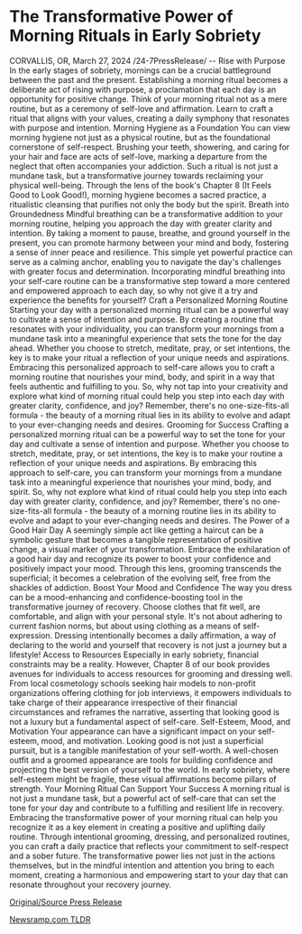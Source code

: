 # The Transformative Power of Morning Rituals in Early Sobriety

CORVALLIS, OR, March 27, 2024 /24-7PressRelease/ --   Rise with Purpose In the early stages of sobriety, mornings can be a crucial battleground between the past and the present. Establishing a morning ritual becomes a deliberate act of rising with purpose, a proclamation that each day is an opportunity for positive change.  Think of your morning ritual not as a mere routine, but as a ceremony of self-love and affirmation. Learn to craft a ritual that aligns with your values, creating a daily symphony that resonates with purpose and intention.  Morning Hygiene as a Foundation You can view morning hygiene not just as a physical routine, but as the foundational cornerstone of self-respect.  Brushing your teeth, showering, and caring for your hair and face are acts of self-love, marking a departure from the neglect that often accompanies your addiction. Such a ritual is not just a mundane task, but a transformative journey towards reclaiming your physical well-being.  Through the lens of the book's Chapter 8 (It Feels Good to Look Good!), morning hygiene becomes a sacred practice, a ritualistic cleansing that purifies not only the body but the spirit.  Breath into Groundedness Mindful breathing can be a transformative addition to your morning routine, helping you approach the day with greater clarity and intention. By taking a moment to pause, breathe, and ground yourself in the present, you can promote harmony between your mind and body, fostering a sense of inner peace and resilience.  This simple yet powerful practice can serve as a calming anchor, enabling you to navigate the day's challenges with greater focus and determination. Incorporating mindful breathing into your self-care routine can be a transformative step toward a more centered and empowered approach to each day, so why not give it a try and experience the benefits for yourself?  Craft a Personalized Morning Routine Starting your day with a personalized morning ritual can be a powerful way to cultivate a sense of intention and purpose. By creating a routine that resonates with your individuality, you can transform your mornings from a mundane task into a meaningful experience that sets the tone for the day ahead. Whether you choose to stretch, meditate, pray, or set intentions, the key is to make your ritual a reflection of your unique needs and aspirations.  Embracing this personalized approach to self-care allows you to craft a morning routine that nourishes your mind, body, and spirit in a way that feels authentic and fulfilling to you. So, why not tap into your creativity and explore what kind of morning ritual could help you step into each day with greater clarity, confidence, and joy? Remember, there's no one-size-fits-all formula - the beauty of a morning ritual lies in its ability to evolve and adapt to your ever-changing needs and desires.  Grooming for Success Crafting a personalized morning ritual can be a powerful way to set the tone for your day and cultivate a sense of intention and purpose. Whether you choose to stretch, meditate, pray, or set intentions, the key is to make your routine a reflection of your unique needs and aspirations.  By embracing this approach to self-care, you can transform your mornings from a mundane task into a meaningful experience that nourishes your mind, body, and spirit. So, why not explore what kind of ritual could help you step into each day with greater clarity, confidence, and joy?  Remember, there's no one-size-fits-all formula - the beauty of a morning routine lies in its ability to evolve and adapt to your ever-changing needs and desires.  The Power of a Good Hair Day A seemingly simple act like getting a haircut can be a symbolic gesture that becomes a tangible representation of positive change, a visual marker of your transformation.  Embrace the exhilaration of a good hair day and recognize its power to boost your confidence and positively impact your mood. Through this lens, grooming transcends the superficial; it becomes a celebration of the evolving self, free from the shackles of addiction.  Boost Your Mood and Confidence The way you dress can be a mood-enhancing and confidence-boosting tool in the transformative journey of recovery. Choose clothes that fit well, are comfortable, and align with your personal style. It's not about adhering to current fashion norms, but about using clothing as a means of self-expression. Dressing intentionally becomes a daily affirmation, a way of declaring to the world and yourself that recovery is not just a journey but a lifestyle!  Access to Resources Especially in early sobriety, financial constraints may be a reality. However, Chapter 8 of our book provides avenues for individuals to access resources for grooming and dressing well. From local cosmetology schools seeking hair models to non-profit organizations offering clothing for job interviews, it empowers individuals to take charge of their appearance irrespective of their financial circumstances and reframes the narrative, asserting that looking good is not a luxury but a fundamental aspect of self-care.  Self-Esteem, Mood, and Motivation Your appearance can have a significant impact on your self-esteem, mood, and motivation. Looking good is not just a superficial pursuit, but is a tangible manifestation of your self-worth.  A well-chosen outfit and a groomed appearance are tools for building confidence and projecting the best version of yourself to the world. In early sobriety, where self-esteem might be fragile, these visual affirmations become pillars of strength.  Your Morning Ritual Can Support Your Success A morning ritual is not just a mundane task, but a powerful act of self-care that can set the tone for your day and contribute to a fulfilling and resilient life in recovery.  Embracing the transformative power of your morning ritual can help you recognize it as a key element in creating a positive and uplifting daily routine.  Through intentional grooming, dressing, and personalized routines, you can craft a daily practice that reflects your commitment to self-respect and a sober future. The transformative power lies not just in the actions themselves, but in the mindful intention and attention you bring to each moment, creating a harmonious and empowering start to your day that can resonate throughout your recovery journey. 

[Original/Source Press Release](https://www.24-7pressrelease.com/press-release/509555/the-transformative-power-of-morning-rituals-in-early-sobriety) 

[Newsramp.com TLDR](https://newsramp.com/None) 
